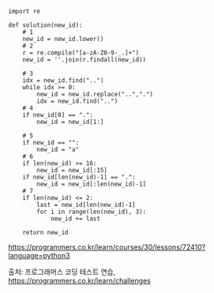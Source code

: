 ```python3
import re

def solution(new_id):
    # 1
    new_id = new_id.lower()    
    # 2
    r = re.compile("[a-zA-Z0-9-_.]+")
    new_id = ''.join(r.findall(new_id))
    
    # 3
    idx = new_id.find("..")
    while idx >= 0:
        new_id = new_id.replace("..",".")
        idx = new_id.find("..")
    # 4 
    if new_id[0] == ".":
        new_id = new_id[1:]
    
    # 5
    if new_id == "":
        new_id = "a"
    # 6
    if len(new_id) >= 16:
        new_id = new_id[:15]
    if new_id[len(new_id)-1] == ".":
        new_id = new_id[:len(new_id)-1]
    # 7
    if len(new_id) <= 2:
        last = new_id[len(new_id)-1]
        for i in range(len(new_id), 3):
            new_id += last
    
    return new_id
```


https://programmers.co.kr/learn/courses/30/lessons/72410?language=python3

출처: 프로그래머스 코딩 테스트 연습, https://programmers.co.kr/learn/challenges

